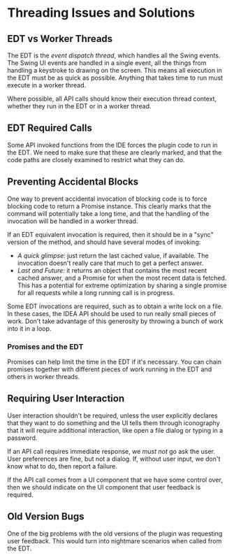 # Threading Issues and Solutions

## EDT vs Worker Threads

The EDT is the *event dispatch thread*, which handles all the Swing events.
The Swing UI events are handled in a single event, all the things from handling
a keystroke to drawing on the screen.  This means all execution in the EDT
must be as quick as possible.  Anything that takes time to run must execute in
a worker thread.

Where possible, all API calls should know their execution thread context,
whether they run in the EDT or in a worker thread.


## EDT Required Calls

Some API invoked functions from the IDE forces the plugin code to run in the
EDT.  We need to make sure that these are clearly marked, and that the code
paths are closely examined to restrict what they can do.


## Preventing Accidental Blocks

One way to prevent accidental invocation of blocking code is to force
blocking code to return a Promise instance.  This clearly marks that the
command will potentially take a long time, and that the handling of the
invocation will be handled in a worker thread.

If an EDT equivalent invocation is required, then it should be in a
"sync" version of the method, and should have several modes of invoking:

* *A quick glimpse:* just return the last cached value, if available.
  The invocation doesn't really care that much to get a perfect answer.
* *Last and Future:* it returns an object that contains the most recent
  cached answer, and a Promise for when the most recent data is
  fetched.  This has a potential for extreme optimization by sharing a
  single promise for all requests while a long running call is in
  progress.

Some EDT invocations are required, such as to obtain a write lock on a
file.  In these cases, the IDEA API should be used to run really small
pieces of work.  Don't take advantage of this generosity by throwing
a bunch of work into it in a loop.


### Promises and the EDT

Promises can help limit the time in the EDT if it's necessary.  You can
chain promises together with different pieces of work running in the
EDT and others in worker threads.


## Requiring User Interaction

User interaction shouldn't be required, unless the user explicitly declares
that they want to do something and the UI tells them through iconography that
it will require additional interaction, like open a file dialog or typing in
a password.

If an API call requires immediate response, we *must not* go ask the user.
User preferences are fine, but not a dialog.  If, without user input, we
don't know what to do, then report a failure.

If the API call comes from a UI component that we have some control over, then
we should indicate on the UI component that user feedback is required.


## Old Version Bugs

One of the big problems with the old versions of the plugin was requesting
user feedback.  This would turn into nightmare scenarios when called from the
EDT.
